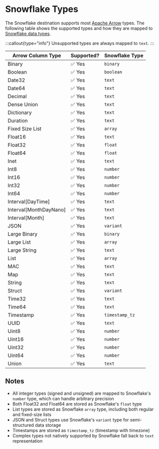 # Snowflake Types

The Snowflake destination supports most [Apache Arrow](https://arrow.apache.org/docs/index.html)
types. The following table shows the supported types and how they are mapped
to [Snowflake data types](https://docs.snowflake.com/en/sql-reference/data-types).

:::callout{type="info"}
Unsupported types are always mapped to `text`.
:::

| Arrow Column Type      | Supported? | Snowflake Type |
|------------------------|------------|----------------|
| Binary                 | ✅ Yes      | `binary`       |
| Boolean                | ✅ Yes      | `boolean`      |
| Date32                 | ✅ Yes      | `text`         |
| Date64                 | ✅ Yes      | `text`         |
| Decimal                | ✅ Yes      | `text`         |
| Dense Union            | ✅ Yes      | `text`         |
| Dictionary             | ✅ Yes      | `text`         |
| Duration               | ✅ Yes      | `text`         |
| Fixed Size List        | ✅ Yes      | `array`        |
| Float16                | ✅ Yes      | `text`         |
| Float32                | ✅ Yes      | `float`        |
| Float64                | ✅ Yes      | `float`        |
| Inet                   | ✅ Yes      | `text`         |
| Int8                   | ✅ Yes      | `number`       |
| Int16                  | ✅ Yes      | `number`       |
| Int32                  | ✅ Yes      | `number`       |
| Int64                  | ✅ Yes      | `number`       |
| Interval[DayTime]      | ✅ Yes      | `text`         |
| Interval[MonthDayNano] | ✅ Yes      | `text`         |
| Interval[Month]        | ✅ Yes      | `text`         |
| JSON                   | ✅ Yes      | `variant`      |
| Large Binary           | ✅ Yes      | `binary`       |
| Large List             | ✅ Yes      | `array`        |
| Large String           | ✅ Yes      | `text`         |
| List                   | ✅ Yes      | `array`        |
| MAC                    | ✅ Yes      | `text`         |
| Map                    | ✅ Yes      | `text`         |
| String                 | ✅ Yes      | `text`         |
| Struct                 | ✅ Yes      | `variant`      |
| Time32                 | ✅ Yes      | `text`         |
| Time64                 | ✅ Yes      | `text`         |
| Timestamp              | ✅ Yes      | `timestamp_tz` |
| UUID                   | ✅ Yes      | `text`         |
| Uint8                  | ✅ Yes      | `number`       |
| Uint16                 | ✅ Yes      | `number`       |
| Uint32                 | ✅ Yes      | `number`       |
| Uint64                 | ✅ Yes      | `number`       |
| Union                  | ✅ Yes      | `text`         |

## Notes

- All integer types (signed and unsigned) are mapped to Snowflake's `number` type, which can handle arbitrary precision
- Both Float32 and Float64 are stored as Snowflake's `float` type
- List types are stored as Snowflake `array` type, including both regular and fixed-size lists
- JSON and Struct types use Snowflake's `variant` type for semi-structured data storage
- Timestamps are stored as `timestamp_tz` (timestamp with timezone)
- Complex types not natively supported by Snowflake fall back to `text` representation